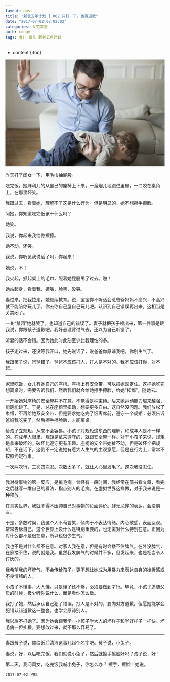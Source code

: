 ```yaml
---
layout: post
title: "新爸五年计划 | 002 只打一下，也得道歉"
date: "2017-07-02 07:02:02"
categories: 父范学堂
auth: conge
tags: 女儿 育儿 新爸五年计划
---
```

* content
{:toc}

![打人，是不对的](/assets/images/父范学堂/118382-1e82c6fcba4a6ab8.png)

昨天打了闺女一下，用毛巾抽屁股。

吃完饭，她麻利儿的从自己的座椅上下来，一溜烟儿地跑进里屋，一口咬在桌角上，在那里坏笑。

我跟过去，看着她，理解不了这是什么行为。但是明显的，她不想擦手擦脸。

问她，你知道吃完饭该干什么吗？

她笑。

我说，你起来我给你擦擦。

她不动，还笑。

我说，你听见我说话了吗，你起来！

她说，不！

我火起，抓起桌上的毛巾，照着她屁股甩了过去。啪！

她站起身，看着我，撅嘴，脸黑，没哭。





妻过来，把我拉走，她继续教育。说，宝宝你不听话会惹爸爸妈妈不高兴，不高兴就不能陪你玩儿了。你去你自己屋自己玩儿吧。认识到自己错误再出来。这相当是关禁闭了。

一关“禁闭”她就哭了，也知道自己的错误了。妻子就把孩子领出来，第一件事是跟我说，你跟孩子道歉吧。我好悬没背过气去，还以为自己听错了。

听妻的话不会错。因为她此时此刻至少比我理性的多。

孩子走过来，还没等我开口，她先说话了，说爸爸你原谅我吧，你别生气了。

我跟孩子说，爸爸错了，爸爸不应该打人，打人是不对的。我不应该打你，对不起。



----

家里吃饭，女儿有她自己的座椅。座椅上有安全带，可以把她固定住。这样她吃完想离桌时，需要告诉我们，然后我们就会给她擦手擦脸，给她“松绑”，随她去。

一开始她对座椅的安全带并不在意，不觉得是种束缚。后来她运动能力越来越强，能跑能跳了。于是，总在座椅里扭动，想要更多自由。这自然没问题。我们放松了束缚，不再给她系安全带，但是要求她吃完了饭离席前，遵守一个规矩：必须告诉爸妈我吃完了，然后擦手擦脸后，才能离桌。

给孩子立规矩，从来不会容易。小孩子对规矩这东西的理解，和成年人是不一样的。在成年人眼里，规矩是拿来遵守的，就跟安全带一样。对于小孩子来说，规矩是拿来破坏的。破坏比遵守更有乐趣。座椅的安全带她扯不动，但是破坏个把规矩，不在话下。这倒不一定说她有惹大人生气的主观意愿，但是在行为上，常常不按照约定行事。

一次两次行，三次四次忍。次数太多了，就让人心里发毛了。这次我没忍住。

----

我对待事物的第一反应，是挑毛病。曾经有一段时间，我经常在简书看文章，看完之后就写一堆自己的看法，指点别人的毛病。在虚拟世界这样做，对于我来说是一种释放。

在真实世界，我就不得不压抑自己对事物的负面评价。肆无忌惮的表达，会没朋友。

于是，多数时候，我这个人不苟言笑，倾向于不表达情绪。内心敏感，表面达观。常常告诉自己，这个世界上没什么是特别重要的，也无需对什么特别在意。正因为对什么都不是很在意，所以也很少生气。

我也不是对什么都不在意。对家人我在意，但是有时会搂不住脾气。在外没脾气，在家搂不住，说的就是我。虽然我发脾气的时候并不多，但发起来，也是相当令人讨厌的。

我希望我的坏脾气，不会传给孩子。更不想让她成为用暴力来表达自身的挫折感或不良情绪的人。

小孩子不懂事，大人懂。只是懂了还不够，必须要做到才行。毕竟，小孩子追随父母的时候，极少听你说什么，而是看你怎么做。

我打了她，然后承认自己犯了错误，打人是不对的，要向对方道歉。但愿她能学会犯错认错道歉这一整套，也学会原谅别人。

我以后不打她了。因为她会跟我学。小孩子学大人的坏样子和学好样子一样快。坏毛病一但扎根，要想改过来，就不那么容易了。

----

妻跟孩子说，你给饭后清洁这事儿起个名字吧。孩子说，小兔子。

妻说，好，以后吃完饭，我们就说小兔子，然后就擦手擦脸好吗？孩子说，好！

第二天，我问闺女，吃完饭我喊小兔子，你怎么办？
擦手，擦脸！她说。


```
2017-07-02 初稿
```
